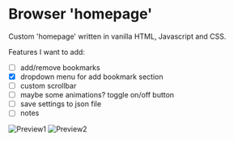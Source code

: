 # Browser 'homepage'
Custom 'homepage' written in vanilla HTML, Javascript and CSS.

Features I want to add:
- [ ] add/remove bookmarks
- [x] dropdown menu for add bookmark section
- [ ] custom scrollbar
- [ ] maybe some animations? toggle on/off button
- [ ] save settings to json file
- [ ] notes

![Preview1](https://github.com/iDurpyDude12/homepage/assets/89787577/8e2b9fc4-c95a-4b38-aea5-7d3a51468eda)
![Preview2](https://github.com/iDurpyDude12/homepage/assets/89787577/bf1eb6b5-5543-4339-9424-990cc6921fc0)
